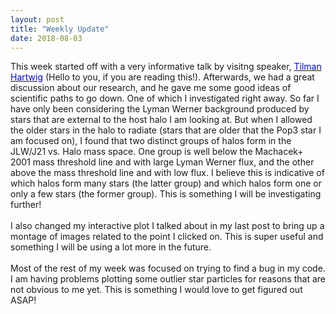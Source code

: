 ```yaml
---
layout: post
title: "Weekly Update"
date: 2018-08-03
---
```


This week started off with a very informative talk by visitng speaker, <a href="http://www-utap.phys.s.u-tokyo.ac.jp/~hartwig/index.html"><font color="#0000ff">Tilman Hartwig</font></a> (Hello to you, if you are reading this!). Afterwards, we had a great discussion about our research, and he gave me some good ideas of scientific paths to go down. One of which I investigated right away. So far I have only been considering the Lyman Werner background produced by stars that are external to the host halo I am looking at. But when I allowed the older stars in the halo to radiate (stars that are older that the Pop3 star I am focused on), I found that two distinct groups of halos form in the JLW/J21 vs. Halo mass space. One group is well below the Machacek+ 2001 mass threshold line and with large Lyman Werner flux, and the other above the mass threshold line and with low flux. I believe this is indicative of which halos form many stars (the latter group) and which halos form one or only a few stars (the former group). This is something I will be investigating further!
<br>
<br>
I also changed my interactive plot I talked about in my last post to bring up a montage of images related to the point I clicked on. This is super useful and something I will be using a lot more in the future.
<br>
<br>
Most of the rest of my week was focused on trying to find a bug in my code. I am having problems plotting some outlier star particles for reasons that are not obvious to me yet. This is something I would love to get figured out ASAP!



<br>
<br>
<br>
<br>
<script id="dsq-count-scr" src="//https-drenniks-github-io.disqus.com/count.js" async></script>